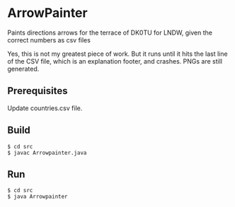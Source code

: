 # ArrowPainter
Paints directions arrows for the terrace of DK0TU for LNDW, given the correct numbers as csv files

Yes, this is not my greatest piece of work. But it runs until it hits the last line of the CSV file, which is an explanation footer, and crashes. PNGs are still generated.

## Prerequisites
Update countries.csv file.

## Build
```
$ cd src
$ javac Arrowpainter.java
```

## Run
```
$ cd src
$ java Arrowpainter
```